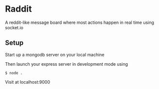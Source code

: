 # Raddit

A reddit-like message board where most actions happen in real time using socket.io 

## Setup

Start up a mongodb server on your local machine

Then launch your express server in development mode using

    $ node .

Visit at localhost:9000
